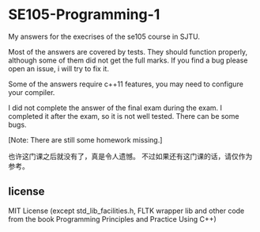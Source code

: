 # SE105-Programming-1
My answers for the execrises of the se105 course in SJTU.

Most of the answers are covered by tests. They should function properly,
although some of them did not get the full marks. If you find a bug please
open an issue, i will try to fix it.

Some of the answers require c++11 features, you may need to configure your compiler.

I did not complete the answer of the final exam during the exam. I completed it after the exam, so it is not well tested. There can be some bugs.

[Note: There are still some homework missing.]

也许这门课之后就没有了，真是令人遗憾。
不过如果还有这门课的话，请仅作为参考。

## license
MIT License (except std\_lib\_facilities.h, FLTK wrapper lib and other code from the book Programming Principles and Practice Using C++)

